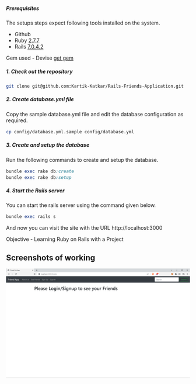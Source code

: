 ##### Prerequisites

The setups steps expect following tools installed on the system.

- Github
- Ruby [2.7.7](https://www.ruby-lang.org/en/news/2022/11/24/ruby-2-7-7-released/)
- Rails [7.0.4.2](https://rubygems.org/gems/rails/versions/7.0.4)

Gem used - Devise [get gem](https://rubygems.org/gems/devise)

##### 1. Check out the repository

```bash
git clone git@github.com:Kartik-Katkar/Rails-Friends-Application.git
```

##### 2. Create database.yml file

Copy the sample database.yml file and edit the database configuration as required.

```bash
cp config/database.yml.sample config/database.yml
```

##### 3. Create and setup the database

Run the following commands to create and setup the database.

```ruby
bundle exec rake db:create
bundle exec rake db:setup
```

##### 4. Start the Rails server

You can start the rails server using the command given below.

```ruby
bundle exec rails s
```

And now you can visit the site with the URL http://localhost:3000

Objective - Learning Ruby on Rails with a Project

## Screenshots of working

<p align="center">
  <img src="./Screenshot/1.png" alt="First Image"/>
</p>
